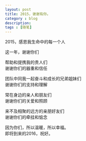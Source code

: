 ```yaml
---
layout: post
title: 2015，谢谢有你。
category : blog
description:
tags : [随笔]
---
```

2015，感恩我生命中的每一个人  

这一年，谢谢你们  

帮助和提携我的贵人们  
谢谢你们的器重和信任  

团队中同我一起奋斗和成长的兄弟姐妹们  
谢谢你们的支持和理解

常在身边的亲人和朋友们  
谢谢你们的关爱和照顾

来不及相聚的远方的亲朋好友们  
谢谢你们的牵挂和惦念

因为你们，所以温暖，所以幸福。  
即将到来的2016，祝好。





